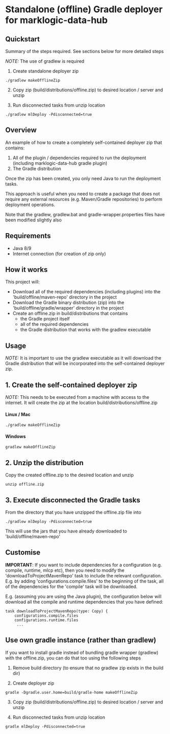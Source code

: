 # Standalone (offline) Gradle deployer for marklogic-data-hub 

## Quickstart 

Summary of the steps required. See sections below for more detailed steps

*NOTE:* The use of gradlew is required

1. Create standalone deployer zip
```
./gradlew makeOfflineZip 
```
2. Copy zip (build/distributions/offline.zip) to desired location / server and unzip

3. Run disconnected tasks from unzip location
```
./gradlew mlDeploy -Pdisconnected=true
```


## Overview 

An example of how to create a completely self-contained deployer zip that contains:

1. All of the plugin / dependencies required to run the deployment (including marklogic-data-hub gradle plugin)
2. The Gradle distribution

Once the zip has been created, you only need Java to run the deployment tasks.

This approach is useful when you need to create a package that does not require any external resources (e.g. Maven/Gradle repositories) to perform deployment operations. 

Note that the gradlew, gradlew.bat and gradle-wrapper.properties files have been modified slightly also

## Requirements

* Java 8/9
* Internet connection (for creation of zip only)


## How it works 

This project will:

* Download all of the required dependencies (including plugins) into the 'build/offline/maven-repo' directory in the project
* Download the Gradle binary distribution (zip) into the 'build/offline/gradle/wrapper' directory in the project
* Create an offline.zip in build/distributions that contains 
    * the Gradle project itself
    * all of the required dependencies 
    * the Gradle distribution that works with the gradlew executable
    

## Usage 

*NOTE:* It is important to use the gradlew executable as it will download the Gradle distribution that will be incorporated into the self-contained deployer zip.

## 1. Create the self-contained deployer zip

*NOTE:* This needs to be executed from a machine with access to the internet. It will create the zip at the location build/distributions/offline.zip 

#### Linux / Mac

```
./gradlew makeOfflineZip 
```

#### Windows

```
gradlew makeOfflineZip 
```


## 2. Unzip the distribution

Copy the created offline.zip to the desired location and unzip

```
unzip offline.zip  
```

## 3. Execute disconnected the Gradle tasks 

From the directory that you have unzipped the offline.zip file into 

```
./gradlew mlDeploy -Pdisconnected=true
```

This will use the jars that you have already downloaded to 'build/offline/maven-repo'

## Customise

**IMPORTANT**: If you want to include dependencies for a configuration (e.g. compile, runtime, mlcp etc), then you need to modify the 'downloadToProjectMavenRepo' task to include the relevant configuration. E.g. by adding 'configurations.compile.files' to the beginning of the task, all of the dependencies for the 'compile' task will be downloaded.

E.g. (assuming you are using the Java plugin), the configuration below will download all the compile and runtime dependencies that you have defined: 

```
task downloadToProjectMavenRepo(type: Copy) {
    configurations.compile.files
    configurations.runtime.files
     ...
```

## Use own gradle instance (rather than gradlew)

If you want to install gradle instead of bundling gradle wrapper (gradlew) with the offline.zip, you can do that too using the following steps

1. Remove build directory (to ensure that no gradlew zip exists in the build dir)

2. Create deployer zip
```
gradle -Dgradle.user.home=build/gradle-home makeOfflineZip 
```
3. Copy zip (build/distributions/offline.zip) to desired location / server and unzip

4. Run  disconnected tasks from unzip location
```
gradle mlDeploy -Pdisconnected=true
```